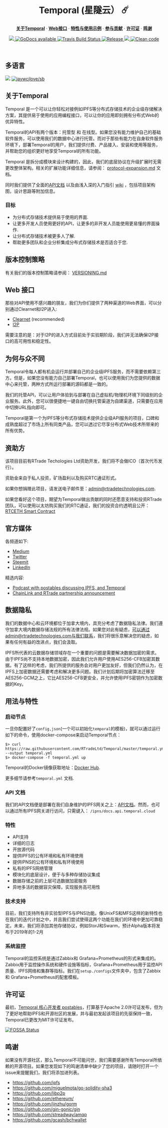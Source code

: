 <h1 align="center">Temporal (星隧云） ☄️</h1>

<p align="center">
  <a href="#about-temporal"><strong>关于Temporal</strong></a> · 
  <a href="#web-interfaces"><strong>Web接口</strong></a> · 
  <a href="#usage-and-features"><strong>特性与使用示例</strong></a> · 
  <a href="/CONTRIBUTING.md"><strong>参与贡献</strong></a> · 
  <a href="#license"><strong>许可证</strong></a> · 
  <a href="#thanks"><strong>鸣谢</strong></a>

</p>

<p align="center">
  <a href="https://t.me/RTradeTEMPORAL">
    <img src="https://patrolavia.github.io/telegram-badge/chat.png"/>
  </a>
  <a href="https://godoc.org/github.com/RTradeLtd/Temporal">
    <img src="https://godoc.org/github.com/RTradeLtd/Temporal?status.svg"
       alt="GoDocs available" />
  </a>

  <a href="https://travis-ci.com/RTradeLtd/Temporal">
    <img src="https://travis-ci.com/RTradeLtd/Temporal.svg?branch=V2"
      alt="Travis Build Status" />
  </a>

  <a href="https://github.com/RTradeLtd/Temporal/releases">
    <img src="https://img.shields.io/github/release-pre/RTradeLtd/Temporal.svg"
      alt="Release" />
  </a>

  <a href="https://app.fossa.io/projects/git%2Bgithub.com%2FRTradeLtd%2FTemporal?ref=badge_shield" alt="FOSSA Status">
    <img src="https://app.fossa.io/api/projects/git%2Bgithub.com%2FRTradeLtd%2FTemporal.svg?type=shield"/>
  </a>

  <a href="https://goreportcard.com/report/github.com/RTradeLtd/Temporal">
    <img src="https://goreportcard.com/badge/github.com/RTradeLtd/Temporal"
      alt="Clean code" />
  </a>
</p>

<br>


## 多语言

[![](https://img.shields.io/badge/Lang-English-blue.svg)](README.md)  [![jaywcjlove/sb](https://jaywcjlove.github.io/sb/lang/chinese.svg)](README-zh.md)


## 关于Temporal

Temporal 是一个可以让你轻松对接例如IPFS等分布式存储技术的企业级存储解决方案，其提供易于使用的应用编程接口，可以让你的应用即刻拥有分布式Web的优异特性。

Temporal的API有两个版本：托管型 和 在线型。如果您没有能力维护自己的基础软件服务，可以使用我们的数据中心进行托管。而对于那些有能力在自身软件服务环境下，部署Temporal的用户，我们提供付费、产品接入、安装和使用等服务，并帮助您的组织更好地享受Temporal的所有功能。

Temporal 是拆分成模块来设计构建的，因此，我们的底层协议在升级扩展时无需更改整体架构。相关的扩展功能详细信息，请参阅： [protocol-expansion.md](/docs/protocol-expansion.md) 文档。

同时我们提供了全面的[API文档](https://gateway.temporal.cloud/ipns/docs.api.temporal.cloud) 以及由浅入深的入门指引 [wiki](https://rtradetechnologies.atlassian.net/wiki/spaces/TEM/overview) ，包括项目架构图，设计思路等附加信息。

### 目标

* 为分布式存储技术提供易于使用的界面.
* 让更多开发人员使用更好的API，让更多的非开发人员能使用更易懂的界面操作.
* 让分布式存储技术被更多人了解.
* 帮助更多团队和企业分析集成分布式存储技术是否适合于您.


## 版本控制策略

有关我们的版本控制策略请参阅： [VERSIONING.md](/VERSIONING.md)

## Web 接口

那些对API使用不感兴趣的朋友，我们为你们提供了两种渠道的Web界面，可以分别通过Clearnet和I2P进入:

* [Clearnet](https://temporal.cloud) (recommended)
* [I2P](http://riqdsr6ijsujw4tagdufhbv7drlghe2cljy2xow3irvy7grq34fq.b32.i2p/)

需要注意的是：对于I2P的进入方式目前处于实验期阶段，我们并无法确保I2P接口的高可用性和稳定性。

## 为何与众不同

Temporal令每人都有机会运行并部署自己的企业级IPFS服务，而不需要依赖第三方。但是，如果您没有能力自己部署Temporal，也可以使用我们为您提供的数据中心来托管，两种方式所运行部署的源码都是一致的。

我们的托管API，可以让用户体验到与部署在自己虚拟机/物理机环境下同级别的企业服务。此外，您可以很便捷地一键自由切换托管渠道为自建渠道，只需要在应用中切换URL指向即可。

Temporal是第一个为IPFS等分布式存储技术提供企业级API服务的项目，口碑和成熟度超过了市场上所有同类产品，您可以透过它尽享分布式Web技术所带来的所有优势。

## 资助方

该项目目前有RTrade Techologies Ltd资助开发，我们将不会做ICO（首次代币发行）。

资助金来自于私人投资，矿场盈利以及购买RTC通证形式。

如果你想捐赠此项目，请发送电子邮件至：admin@rtradetechnologies.com.

如果您看好这个项目，期望为Temporal做出贡献的同时还愿意支持和投资RTrade团队，可以使用以太坊购买我们的RTC通证，我们的投资合约透明且公开： [RTCETH Smart Contract](https://etherscan.io/address/0x40e68e3F58b9C1928954BEe5dEcC09A45aA531f8#code)

## 官方媒体

各频道如下:

* [Medium](https://medium.com/@rtradetech)
* [Twitter](https://twitter.com/RTradeTech)
* [Steemit](https://steemit.com/@rtrade)
* [LinkedIn](https://www.linkedin.com/company/rtrade-technologies/)

精选内容:

* [Podcast with postables discussing IPFS, and Temporal](https://www.youtube.com/watch?v=TDvgcdMxmzo&feature=youtu.be)
* [ChainLink and RTrade partnership announcement](https://steemit.com/cryptocurrency/@rtrade/rtrade-technologies-to-use-chainlink-to-provide-oracles-for-high-quality-off-chain-data-storage)

## 数据隐私

我们的数据中心和云环境都位于加拿大境内，具充分考虑了数据隐私法律。我们遵守加拿大境内数据存储法规的所有法律法规。如果您对此有疑虑，可以通过admin@rtradetechnologies.com与我们联系，我们将很乐意解决您的疑虑，如果有任何有益的改进点，我们会汲取。

IPFS所代表的云数据存储领域存在一个重要的问题是需要解决数据加密的需求。由于IPFS尚不支持本地数据加密，因此我们允许用户使用AES256-CFB加密其数据。有了这样的考虑，我们所提供的服务会对用户更加友好，但我们仍然认为，在IPFS上加密数据还需要考虑和解决更多问题。我们计划后期将加密算法迁移至AES256-GCM之上，它比AES256-CFB更安全，并允许使用IPFS密钥作为加密数据的Key。

## 用法与特性

### 启动节点

一旦你配置好了`config,json`(一个可以初始化`temporal`的模板)，就可以通过运行如下的命令，使用docker-compose来启动Temporal节点：


```shell
$> curl https://raw.githubusercontent.com/RTradeLtd/Temporal/master/temporal.yml --output temporal.yml
$> docker-compose -f temporal.yml up
```

Temporal的Docker镜像获取地址：[Docker Hub](https://hub.docker.com/r/rtradetech/temporal).

更多细节请参考`temporal.yml` 文档.

### API 文档

我们的API文档便是部署在我们自身维护的IPFS网关之上：[API文档](https://gateway.temporal.cloud/ipns/docs.api.temporal.cloud/)。然而，也可以通过所有IPFS网关进行访问，只需键入： `/ipns/docs.api.temporal.cloud`

### 特性

* API支持
* 详细的日志
* 开放源代码
* 提供IPFS的公有环境和私有环境使用
* 提供IPNS的公有环境和私有环境使用
* 私有的IPFS网络管理
* 模块化的底层设计，便于与多种存储协议集成
* 数据存储之前的上层可选数据加密服务
* 异地多活的数据容灾保障，实现服务高可用性

### 技术支持

目前，我们支持所有非实验型IPFS与IPNS功能。像UnixFS和MFS这样的新特性也在我们的迭代计划之中，并且我们尝试使得这两个功能在我们的环境中更加可靠稳定。未来，我们将添加其他存储协议，例如StorJ和Swarm，预计Alpha版本将发布于2019年的1-2月

### 系统监控

Temporal的监控系统是通过Zabbix和 Grafana+Prometheus的形式来集成的。Zabbix用于监控操作系统和硬件设施等指标，Grafana+Prometheus用于监控API质量、IPFS网络和集群等指标。我们在`setup./configs`文件夹中，包含了Zabbix和 Grafana+Prometheus的配套模板。

## 许可证

 最初，[Temporal 核心开发者 postables](https://github.com/postables)，打算基于Apache 2.0许可证发布，但为了更好地帮助IPFS和开源社区的发展，并与最初发起该项目的先驱保持一致，Temporal已更改为MIT许可证发布。
 
 [![FOSSA Status](https://app.fossa.io/api/projects/git%2Bgithub.com%2FRTradeLtd%2FTemporal.svg?type=large)](https://app.fossa.io/projects/git%2Bgithub.com%2FRTradeLtd%2FTemporal?ref=badge_large)

## 鸣谢

如果没有开源社区，那么Temporal不可能问世，我们需要感谢所有Temporal所依赖的开源项目。如果您发现如下的鸣谢清单中缺少了您的项目，请随时打开一个issue来提醒我们，我们将添加进列表。

* https://github.com/ipfs
* https://github.com/miguelmota/go-solidity-sha3
* https://github.com/libp2p
* https://github.com/ethereum/
* https://github.com/jinzhu/gorm
* https://github.com/gin-gonic/gin
* https://github.com/streadway/amqp
* https://github.com/gcash/bchwallet
